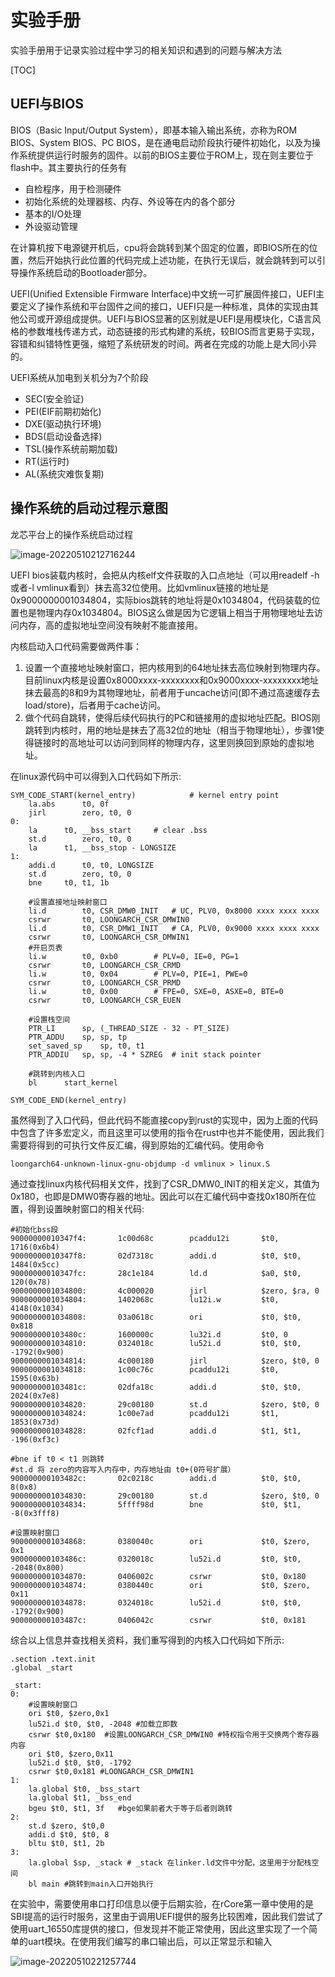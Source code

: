 # 实验手册

实验手册用于记录实验过程中学习的相关知识和遇到的问题与解决方法

[TOC]

## UEFI与BIOS

BIOS（Basic Input/Output System），即基本输入输出系统，亦称为ROM BIOS、System BIOS、PC BIOS，是在通电启动阶段执行硬件初始化，以及为操作系统提供运行时服务的固件。以前的BIOS主要位于ROM上，现在则主要位于flash中。其主要执行的任务有

- 自检程序，用于检测硬件
- 初始化系统的处理器核、内存、外设等在内的各个部分
- 基本的I/O处理
- 外设驱动管理

在计算机按下电源键开机后，cpu将会跳转到某个固定的位置，即BIOS所在的位置，然后开始执行此位置的代码完成上述功能，在执行无误后，就会跳转到可以引导操作系统启动的Bootloader部分。

UEFI(Unified Extensible Firmware Interface)中文统一可扩展固件接口，UEFI主要定义了操作系统和平台固件之间的接口，UEFI只是一种标准，具体的实现由其他公司或开源组成提供。UEFI与BIOS显著的区别就是UEFI是用模块化，C语言风格的参数堆栈传递方式，动态链接的形式构建的系统，较BIOS而言更易于实现，容错和纠错特性更强，缩短了系统研发的时间。两者在完成的功能上是大同小异的。

UEFI系统从加电到关机分为7个阶段

- SEC(安全验证)
- PEI(EIF前期初始化)
- DXE(驱动执行环境)
- BDS(启动设备选择)
- TSL(操作系统前期加载)
- RT(运行时)
- AL(系统灾难恢复期)



## 操作系统的启动过程示意图

龙芯平台上的操作系统启动过程

![image-20220510212716244](sourcepicture/image-20220510212716244.png)



UEFI bios装载内核时，会把从内核elf文件获取的入口点地址（可以用readelf -h或者-l vmlinux看到）抹去高32位使用。比如vmlinux链接的地址是0x9000000001034804，实际bios跳转的地址将是0x1034804，代码装载的位置也是物理内存0x1034804。BIOS这么做是因为它逻辑上相当于用物理地址去访问内存，高的虚拟地址空间没有映射不能直接用。

内核启动入口代码需要做两件事：

1. 设置一个直接地址映射窗口，把内核用到的64地址抹去高位映射到物理内存。目前linux内核是设置0x8000xxxx-xxxxxxxx和0x9000xxxx-xxxxxxxx地址抹去最高的8和9为其物理地址，前者用于uncache访问(即不通过高速缓存去load/store)，后者用于cache访问。
2. 做个代码自跳转，使得后续代码执行的PC和链接用的虚拟地址匹配。BIOS刚跳转到内核时，用的地址是抹去了高32位的地址（相当于物理地址），步骤1使得链接时的高地址可以访问到同样的物理内存，这里则换回到原始的虚拟地址。

在linux源代码中可以得到入口代码如下所示:

```gas
SYM_CODE_START(kernel_entry)			# kernel entry point
	la.abs		t0, 0f
	jirl		zero, t0, 0 
0:
	la		t0, __bss_start		# clear .bss
	st.d		zero, t0, 0
	la		t1, __bss_stop - LONGSIZE
1:
	addi.d		t0, t0, LONGSIZE
	st.d		zero, t0, 0
	bne		t0, t1, 1b

	#设置直接地址映射窗口
	li.d		t0, CSR_DMW0_INIT	# UC, PLV0, 0x8000 xxxx xxxx xxxx
	csrwr		t0, LOONGARCH_CSR_DMWIN0
	li.d		t0, CSR_DMW1_INIT	# CA, PLV0, 0x9000 xxxx xxxx xxxx
	csrwr		t0, LOONGARCH_CSR_DMWIN1
	#开启页表
	li.w		t0, 0xb0		# PLV=0, IE=0, PG=1
	csrwr		t0, LOONGARCH_CSR_CRMD
	li.w		t0, 0x04		# PLV=0, PIE=1, PWE=0
	csrwr		t0, LOONGARCH_CSR_PRMD
	li.w		t0, 0x00		# FPE=0, SXE=0, ASXE=0, BTE=0
	csrwr		t0, LOONGARCH_CSR_EUEN

	#设置栈空间
	PTR_LI		sp, (_THREAD_SIZE - 32 - PT_SIZE)
	PTR_ADDU	sp, sp, tp
	set_saved_sp	sp, t0, t1
	PTR_ADDIU	sp, sp, -4 * SZREG	# init stack pointer

	#跳转到内核入口
	bl		start_kernel

SYM_CODE_END(kernel_entry)
```

虽然得到了入口代码，但此代码不能直接copy到rust的实现中，因为上面的代码中包含了许多宏定义，而且这里可以使用的指令在rust中也并不能使用，因此我们需要将得到的可执行文件反汇编，得到原始的汇编代码。使用命令

```
loongarch64-unknown-linux-gnu-objdump -d vmlinux > linux.S
```

通过查找linux内核代码相关文件，找到了CSR_DMW0_INIT的相关定义，其值为0x180，也即是DMW0寄存器的地址。因此可以在汇编代码中查找0x180所在位置，得到设置映射窗口的相关代码:

```
#初始化bss段
90000000010347f4:       1c00d68c        pcaddu12i       $t0, 1716(0x6b4)
90000000010347f8:       02d7318c        addi.d          $t0, $t0, 1484(0x5cc)
90000000010347fc:       28c1e184        ld.d            $a0, $t0, 120(0x78)
9000000001034800:       4c000020        jirl            $zero, $ra, 0
9000000001034804:       1402068c        lu12i.w         $t0, 4148(0x1034)
9000000001034808:       03a0618c        ori             $t0, $t0, 0x818
900000000103480c:       1600000c        lu32i.d         $t0, 0
9000000001034810:       0324018c        lu52i.d         $t0, $t0, -1792(0x900)
9000000001034814:       4c000180        jirl            $zero, $t0, 0
9000000001034818:       1c00c76c        pcaddu12i       $t0, 1595(0x63b)
900000000103481c:       02dfa18c        addi.d          $t0, $t0, 2024(0x7e8)
9000000001034820:       29c00180        st.d            $zero, $t0, 0
9000000001034824:       1c00e7ad        pcaddu12i       $t1, 1853(0x73d)
9000000001034828:       02fcf1ad        addi.d          $t1, $t1, -196(0xf3c)

#bne if t0 < t1 则跳转
#st.d 将 zero的内容写入内存中，内存地址由 t0+(0符号扩展）
900000000103482c:       02c0218c        addi.d          $t0, $t0, 8(0x8)
9000000001034830:       29c00180        st.d            $zero, $t0, 0
9000000001034834:       5ffff98d        bne             $t0, $t1, -8(0x3fff8)

#设置映射窗口
9000000001034868:       0380040c        ori             $t0, $zero, 0x1
900000000103486c:       0320018c        lu52i.d         $t0, $t0, -2048(0x800)
9000000001034870:       0406002c        csrwr           $t0, 0x180
9000000001034874:       0380440c        ori             $t0, $zero, 0x11
9000000001034878:       0324018c        lu52i.d         $t0, $t0, -1792(0x900)
900000000103487c:       0406042c        csrwr           $t0, 0x181
```

综合以上信息并查找相关资料，我们重写得到的内核入口代码如下所示:

```
.section .text.init
.global _start

_start:
0:
    #设置映射窗口
    ori $t0, $zero,0x1
    lu52i.d $t0, $t0, -2048 #加载立即数
    csrwr $t0,0x180  #设置LOONGARCH_CSR_DMWIN0 #特权指令用于交换两个寄存器内容
    ori $t0, $zero,0x11
    lu52i.d $t0, $t0, -1792
    csrwr $t0,0x181 #LOONGARCH_CSR_DMWIN1
1:
    la.global $t0, _bss_start
    la.global $t1, _bss_end
    bgeu $t0, $t1, 3f   #bge如果前者大于等于后者则跳转
2:
    st.d $zero, $t0,0
    addi.d $t0, $t0, 8
    bltu $t0, $t1, 2b
3:
    la.global $sp, _stack # _stack 在linker.ld文件中分配，这里用于分配栈空间
    bl main #跳转到main入口开始执行
```

在实验中，需要使用串口打印信息以便于后期实验，在rCore第一章中使用的是SBI提高的运行时服务，这里由于调用UEFI提供的服务比较困难，因此我们尝试了使用uart_16550库提供的接口，但发现并不能正常使用，因此这里实现了一个简单的uart模块。在使用我们编写的串口输出后，可以正常显示和输入

![image-20220510221257744](sourcepicture/image-20220510221257744.png)

